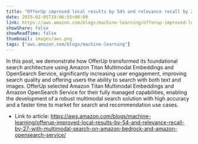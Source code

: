 ```yaml
---
title: "OfferUp improved local results by 54% and relevance recall by 27% with multimodal search on Amazon Bedrock and Amazon OpenSearch Service"
date: 2025-02-05T19:06:55+00:00
link: https://aws.amazon.com/blogs/machine-learning/offerup-improved-local-results-by-54-and-relevance-recall-by-27-with-multimodal-search-on-amazon-bedrock-and-amazon-opensearch-service/
showShare: false
showReadTime: false
thumbnail: images/aws.png
tags: ["aws.amazon.com/blogs/machine-learning"]
---
```

In this post, we demonstrate how OfferUp transformed its foundational search architecture using Amazon Titan Multimodal Embeddings and OpenSearch Service, significantly increasing user engagement, improving search quality and offering users the ability to search with both text and images. OfferUp selected Amazon Titan Multimodal Embeddings and Amazon OpenSearch Service for their fully managed capabilities, enabling the development of a robust multimodal search solution with high accuracy and a faster time to market for search and recommendation use cases.

- Link to article: https://aws.amazon.com/blogs/machine-learning/offerup-improved-local-results-by-54-and-relevance-recall-by-27-with-multimodal-search-on-amazon-bedrock-and-amazon-opensearch-service/